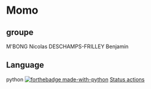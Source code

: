 # Momo

## groupe 
M'BONG Nicolas
DESCHAMPS-FRILLEY Benjamin

## Language
python
[![forthebadge made-with-python](http://ForTheBadge.com/images/badges/made-with-python.svg)](https://www.python.org/)
[Status actions](https://github.com/Naereen/badges)
